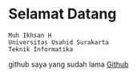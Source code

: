 # Selamat Datang
```
Muh Ikhsan H
Universitas Usahid Surakarta
Teknik Informatika
```
github saya yang sudah lama
[Github](https://github.com/NiaNyaa/)


<!--
**MuhIkhsanH/MuhIkhsanH** is a ✨ _special_ ✨ repository because its `README.md` (this file) appears on your GitHub profile.

Here are some ideas to get you started:

- 🔭 I’m currently working on ...
- 🌱 I’m currently learning ...
- 👯 I’m looking to collaborate on ...
- 🤔 I’m looking for help with ...
- 💬 Ask me about ...
- 📫 How to reach me: ...
- 😄 Pronouns: ...
- ⚡ Fun fact: ...
-->
